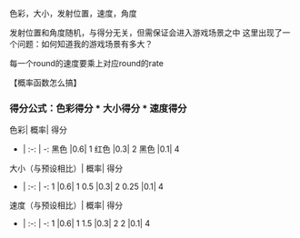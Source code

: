 ﻿﻿﻿﻿﻿﻿﻿色彩，大小，发射位置，速度，角度发射位置和角度随机，与得分无关，但需保证会进入游戏场景之中	这里出现了一个问题：如何知道我的游戏场景有多大？每一个round的速度要乘上对应round的rate【概率函数怎么搞】### 得分公式：色彩得分 * 大小得分 * 速度得分色彩|	概率|	得分- | :-: | -: 黑色	|0.6|	1红色	|0.3|	2黑色	|0.1|	4大小（与预设相比）|	概率|	得分- | :-: | -: 1	|0.6|	10.5	|0.3|	20.25	|0.1|	4速度（与预设相比）|	概率|	得分- | :-: | -: 1	|0.6|	11.5	|0.3|	22	|0.1|	4